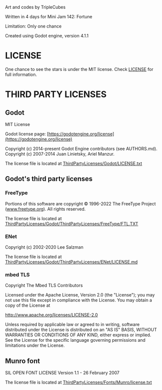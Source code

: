 Art and codes by TripleCubes

Written in 4 days for Mini Jam 142: Fortune

Limitation: Only one chance

Created using Godot engine, version 4.1.1

# LICENSE
One chance to see the stars is under the MIT license. Check [LICENSE](LICENSE) for full information.

# THIRD PARTY LICENSES
## Godot
MIT License

Godot license page: [https://godotengine.org/license](https://godotengine.org/license)

Copyright (c) 2014-present Godot Engine contributors (see AUTHORS.md). \
Copyright (c) 2007-2014 Juan Linietsky, Ariel Manzur.

The license file is located at [ThirdPartyLicenses/Godot/LICENSE.txt](ThirdPartyLicenses/Godot/LICENSE.txt)

## Godot's third party licenses
### FreeType
Portions of this software are copyright © 1996-2022 The FreeType Project (www.freetype.org). All rights reserved.

The license file is located at [ThirdPartyLicenses/Godot/ThirdPartyLicenses/FreeType/FTL.TXT](ThirdPartyLicenses/Godot/ThirdPartyLicenses/FreeType/FTL.TXT)

### ENet
Copyright (c) 2002-2020 Lee Salzman

The license file is located at [ThirdPartyLicenses/Godot/ThirdPartyLicenses/ENet/LICENSE.md](ThirdPartyLicenses/Godot/ThirdPartyLicenses/ENet/LICENSE.md)

### mbed TLS
Copyright The Mbed TLS Contributors

Licensed under the Apache License, Version 2.0 (the "License"); you may not use this file except in compliance with the License. You may obtain a copy of the License at

http://www.apache.org/licenses/LICENSE-2.0

Unless required by applicable law or agreed to in writing, software distributed under the License is distributed on an "AS IS" BASIS, WITHOUT WARRANTIES OR CONDITIONS OF ANY KIND, either express or implied. See the License for the specific language governing permissions and limitations under the License.

## Munro font
SIL OPEN FONT LICENSE Version 1.1 - 26 February 2007

The license file is located at [ThirdPartyLicenses/Fonts/Munro/license.txt](ThirdPartyLicenses/Fonts/Munro/license.txt)
